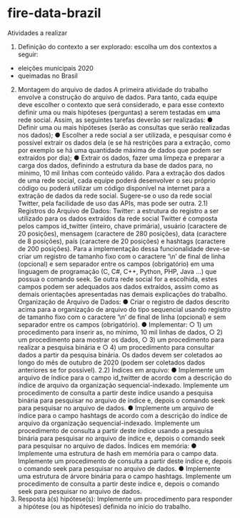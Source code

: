 # fire-data-brazil

Atividades a realizar
1) Definição do contexto a ser explorado: escolha um dos contextos a seguir:
- eleições municipais 2020
- queimadas no Brasil
2) Montagem do arquivo de dados
A primeira atividade do trabalho envolve a construção do arquivo de dados. Para tanto,
cada equipe deve escolher o contexto que será considerado, e para esse contexto
definir uma ou mais hipóteses (perguntas) a serem testadas em uma rede social.
Assim, as seguintes tarefas deverão ser realizadas:
● Definir uma ou mais hipóteses (serão as consultas que serão realizadas nos dados);
● Escolher a rede social a ser utilizada, e pesquisar como é possível extrair os dados
dela (e se há restrições para a extração, como por exemplo se há uma quantidade
máxima de dados que podem ser extraídos por dia);
● Extrair os dados, fazer uma limpeza e preparar a carga dos dados, definindo a
estrutura da base de dados para, no mínimo, 10 mil linhas com conteúdo válido.
Para a extração dos dados de uma rede social, cada equipe poderá desenvolver o seu
próprio código ou poderá utilizar um código disponível na internet para a extração de dados
da rede social. Sugere-se o uso da rede social Twitter, pela facilidade de uso das APIs, mas
pode ser outra.
2.1) Registros do Arquivo de Dados:
Twitter: a estrutura do registro a ser utilizado para os dados extraídos da rede social Twitter
é composta pelos campos id_twitter (inteiro, chave primária), usuário (caractere de 20
posições), mensagem (caractere de 280 posições), data (caractere de 8 posições), país
(caractere de 20 posições) e hashtags (caractere de 200 posições).
Para a implementação dessa funcionalidade deve-se criar um registro de tamanho fixo
com o caractere ‘\n’ de final de linha (opcional) e sem separador entre os campos
(obrigatório) em uma linguagem de programação (C, C#, C++, Python, PHP, Java ...) que
possua o comando seek.
Se outra rede social for a escolhida, estes campos podem ser adequados aos dados
extraídos, assim como as demais orientações apresentadas nas demais explicações do
trabalho.
Organização de Arquivo de Dados:
● Criar o registro de dados descrito acima para a organização de arquivo do tipo
sequencial usando registro de tamanho fixo com o caractere ‘\n’ de final de linha
(opcional) e sem separador entre os campos (obrigatório).
● Implementar:
○ 1) um procedimento para inserir as, no mínimo, 10 mil linhas de dados,
○ 2) um procedimento para mostrar os dados,
○ 3) um procedimento para realizar a pesquisa binária e
○ 4) um procedimento para consultar dados a partir da pesquisa binária.
Os dados devem ser coletados ao longo do mês de outubro de 2020 (podem ser coletados
dados anteriores se for possível).
2.2) Índices em arquivo:
● Implemente um arquivo de índice para o campo id_twitter de acordo com a
descrição do índice de arquivo da organização sequencial-indexado. Implemente
um procedimento de consulta a partir deste índice usando a pesquisa binária
para pesquisar no arquivo de índice e, depois o comando seek para pesquisar no
arquivo de dados.
● Implemente um arquivo de índice para o campo hashtags de acordo com a
descrição do índice de arquivo da organização sequencial-indexado. Implemente
um procedimento de consulta a partir deste índice usando a pesquisa binária
para pesquisar no arquivo de índice e, depois o comando seek para pesquisar no
arquivo de dados.
Índices em memória:
● Implemente uma estrutura de hash em memória para o campo data. Implemente
um procedimento de consulta a partir deste índice e, depois o comando seek para
pesquisar no arquivo de dados.
● Implemente uma estrutura de árvore binária para o campo hashtags. Implemente
um procedimento de consulta a partir deste índice e, depois o comando seek para
pesquisar no arquivo de dados.
3) Resposta à(s) hipótese(s):
Implemente um procedimento para responder a hipótese (ou as hipóteses) definida no início
do trabalho.
